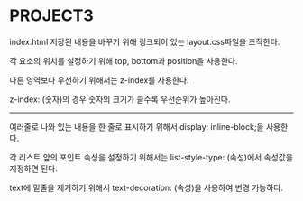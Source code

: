 # PROJECT3

index.html 저장된 내용을 바꾸기 위해 링크되어 있는 layout.css파일을 조작한다.

각 요소의 위치를 설정하기 위해 top, bottom과 position을 사용한다.

다른 영역보다 우선하기 위해서는 z-index를 사용한다.

z-index: (숫자)의 경우 숫자의 크기가 클수록 우선순위가 높아진다.

<hr>

여러줄로 나와 있는 내용을 한 줄로 표시하기 위해서 display: inline-block;을 사용한다.

각 리스트 앞의 포인트 속성을 설정하기 위해서는 list-style-type: (속성)에서 속성값을 지정하면 된다.

text에 밑줄을 제거하기 위해서 text-decoration: (속성)을 사용하여 변경 가능하다.



